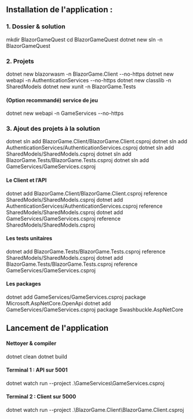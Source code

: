 ## Installation de l'application :

### 1. Dossier & solution
mkdir BlazorGameQuest
cd BlazorGameQuest
dotnet new sln -n BlazorGameQuest

### 2. Projets
dotnet new blazorwasm -n BlazorGame.Client --no-https
dotnet new webapi     -n AuthenticationServices --no-https
dotnet new classlib   -n SharedModels
dotnet new xunit      -n BlazorGame.Tests

#### (Option recommandé) service de jeu
dotnet new webapi     -n GameServices --no-https

### 3. Ajout des projets à la solution
dotnet sln add BlazorGame.Client/BlazorGame.Client.csproj
dotnet sln add AuthenticationServices/AuthenticationServices.csproj
dotnet sln add SharedModels/SharedModels.csproj
dotnet sln add BlazorGame.Tests/BlazorGame.Tests.csproj
dotnet sln add GameServices/GameServices.csproj

#### Le Client et l’API
dotnet add BlazorGame.Client/BlazorGame.Client.csproj reference SharedModels/SharedModels.csproj
dotnet add AuthenticationServices/AuthenticationServices.csproj reference SharedModels/SharedModels.csproj
dotnet add GameServices/GameServices.csproj reference SharedModels/SharedModels.csproj

#### Les tests unitaires
dotnet add BlazorGame.Tests/BlazorGame.Tests.csproj reference SharedModels/SharedModels.csproj
dotnet add BlazorGame.Tests/BlazorGame.Tests.csproj reference GameServices/GameServices.csproj

#### Les packages
dotnet add GameServices/GameServices.csproj package Microsoft.AspNetCore.OpenApi
dotnet add GameServices/GameServices.csproj package Swashbuckle.AspNetCore

## Lancement de l'application 

#### Nettoyer & compiler
dotnet clean
dotnet build

#### Terminal 1 : API sur 5001
dotnet watch run --project .\GameServices\GameServices.csproj

#### Terminal 2 : Client sur 5000
dotnet watch run --project .\BlazorGame.Client\BlazorGame.Client.csproj